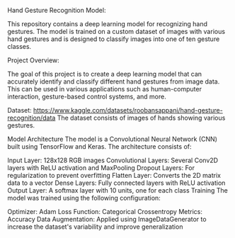 Hand Gesture Recognition Model:

This repository contains a deep learning model for recognizing hand gestures. The model is trained on a custom dataset of images with various hand gestures and is designed to classify images into one of ten gesture classes.

Project Overview:

The goal of this project is to create a deep learning model that can accurately identify and classify different hand gestures from image data. This can be used in various applications such as human-computer interaction, gesture-based control systems, and more.

Dataset: https://www.kaggle.com/datasets/roobansappani/hand-gesture-recognition/data
The dataset consists of images of hands showing various gestures.

Model Architecture
The model is a Convolutional Neural Network (CNN) built using TensorFlow and Keras. The architecture consists of:

Input Layer: 128x128 RGB images
Convolutional Layers: Several Conv2D layers with ReLU activation and MaxPooling
Dropout Layers: For regularization to prevent overfitting
Flatten Layer: Converts the 2D matrix data to a vector
Dense Layers: Fully connected layers with ReLU activation
Output Layer: A softmax layer with 10 units, one for each class
Training
The model was trained using the following configuration:

Optimizer: Adam
Loss Function: Categorical Crossentropy
Metrics: Accuracy
Data Augmentation: Applied using ImageDataGenerator to increase the dataset's variability and improve generalization
